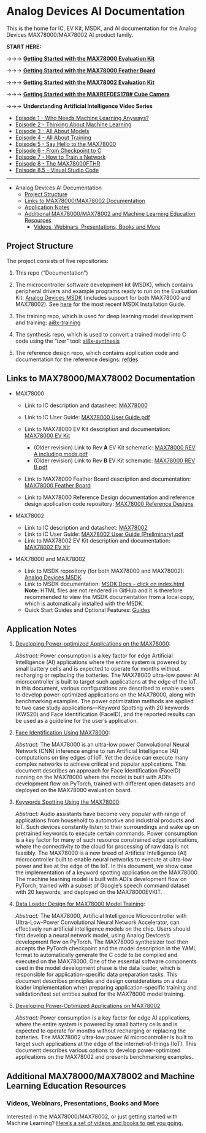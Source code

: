 # Analog Devices AI Documentation

This is the home for IC, EV Kit, MSDK, and AI documentation for the Analog Devices MAX78000/MAX78002 AI product family.

**START HERE:**

->->-> **[Getting Started with the MAX78000 Evaluation Kit](./MAX78000_Evaluation_Kit/README.md)**

->->-> **[Getting Started with the MAX78000 Feather Board](./MAX78000_Feather/README.md)**

->->-> **[Getting Started with the MAX78002 Evaluation Kit](./MAX78002_Evaluation_Kit/README.md)**

->->-> **[Getting Started with the MAXREFDES178# Cube Camera](https://github.com/Analog-Devices-MSDK/refdes/blob/main/maxrefdes178_doc/README.md)**

->->-> **Understanding Artificial Intelligence Video Series**
- [Episode 1 - Who Needs Machine Learning Anyways?](https://www.analog.com/en/education/education-library/videos/6313215159112.html)
- [Episode 2 - Thinking About Machine Learning](https://www.analog.com/en/education/education-library/videos/6313214510112.html)
- [Episode 3 - All About Models](https://www.analog.com/en/education/education-library/videos/6313216827112.html)
- [Episode 4 - All About Training](https://www.analog.com/en/education/education-library/videos/6313215699112.html)
- [Episode 5 - Say Hello to the MAX78000](https://www.analog.com/en/education/education-library/videos/6313217809112.html)
- [Episode 6 - From Checkpoint to C](https://www.analog.com/en/education/education-library/videos/6313215449112.html)
- [Episode 7 - How to Train a Network](https://www.analog.com/en/education/education-library/videos/6313213231112.html)
- [Episode 8 - The MAX78000FTHR](https://www.analog.com/en/education/education-library/videos/6313213346112.html)
- [Episode 8.5 - Visual Studio Code](https://www.analog.com/en/education/education-library/videos/6313212752112.html)

-----

- Analog Devices AI Documentation
  - [Project Structure](#project-structure)
  - [Links to MAX78000/MAX78002 Documentation](#links-to-max78000max78002-documentation)
  - [Application Notes](#application-notes)
  - [Additional MAX78000/MAX78002 and Machine Learning Education Resources](#additional-max78000max78002-and-machine-learning-education-resources)
    - [Videos, Webinars, Presentations, Books and More](#videos-webinars-presentations-books-and-more)

## Project Structure

The project consists of five repositories:

1. This repo (“Documentation”)

2. The microcontroller software development kit (MSDK), which contains peripheral drivers and example programs ready to run on the Evaluation Kit:
   [Analog Devices MSDK](https://github.com/Analog-Devices-MSDK/msdk) (includes support for both MAX78000 and MAX78002). See [here](https://www.analog.com/media/en/technical-documentation/user-guides/maxim-micro-sdk-maximsdk-installation-and-maintenance-user-guide.pdf) for the most recent MSDK Installation Guide.

3. The training repo, which is used for deep learning model development and training:
   [ai8x-training](https://github.com/MaximIntegratedAI/ai8x-training)

4. The synthesis repo, which is used to convert a trained model into C code using the “izer” tool:
   [ai8x-synthesis](https://github.com/MaximIntegratedAI/ai8x-synthesis)

5. The reference design repo, which contains application code and documentation for the reference designs:
   [refdes](https://github.com/Analog-Devices-MSDK/refdes)



## Links to MAX78000/MAX78002 Documentation

- MAX78000
  - Link to IC description and datasheet: [MAX78000](https://www.analog.com/en/products/max78000.html)
  - Link to IC User Guide: [MAX78000 User Guide.pdf](https://www.analog.com/media/en/technical-documentation/user-guides/max78000-user-guide.pdf)
  - Link to MAX78000 EV Kit description and documentation: [MAX78000 EV Kit](https://www.analog.com/en/design-center/evaluation-hardware-and-software/evaluation-boards-kits/max78000evkit.html)
    - (Older revision) Link to Rev **A** EV Kit schematic: [MAX78000 REV A including mods.pdf](./MAX78000_Evaluation_Kit/MAX78000%20REV%20A%20including%20mods.pdf)
    - (Older revision) Link to Rev **B** EV Kit schematic: [MAX78000 REV B.pdf](./MAX78000_Evaluation_Kit/MAX78000%20REV%20B.pdf)

  - Link to MAX78000 Feather Board description and documentation: [MAX78000 Feather Board](https://www.analog.com/en/design-center/evaluation-hardware-and-software/evaluation-boards-kits/max78000fthr.html)
  - Link to MAX78000 Reference Design documentation and reference design application code repository: [MAX78000 Reference Designs](https://github.com/Analog-Devices-MSDK/refdes)

- MAX78002
  - Link to IC description and datasheet: [MAX78002](https://www.analog.com/en/products/max78002.html)
  - Link to IC User Guide: [MAX78002 User Guide (Preliminary).pdf](./MAX78002/MAX78002%20User%20Guide%20Preliminary.pdf)
  - Link to MAX78002 EV Kit description and documentation: [MAX78002 EV Kit](https://www.analog.com/en/design-center/evaluation-hardware-and-software/evaluation-boards-kits/max78002evkit.html)
- MAX78000 and MAX78002
  - Link to MSDK repository (for both MAX78000 and MAX78002): [Analog Devices MSDK](https://github.com/Analog-Devices-MSDK/msdk)
  - Link to MSDK documentation: [MSDK Docs - click on index.html](https://github.com/Analog-Devices-MSDK/msdk/blob/master/Documentation/)  **Note:** HTML files are not rendered in GitHub and it is therefore recommended to view the MSDK documentation from a local copy, which is automatically installed with the MSDK.
  - Quick Start Guides and Optional Features: [Guides](Guides)


## Application Notes

1. [Developing Power-optimized Applications on the MAX78000](https://www.analog.com/en/app-notes/developing-power-optimized-apps-on-the-max78000.html):

   *Abstract:* Power consumption is a key factor for edge Artificial Intelligence (AI) applications where the entire system is powered by small battery cells and is expected to operate for months without recharging or replacing the batteries. The MAX78000 ultra-low power AI microcontroller is built to target such applications at the edge of the IoT. In this document, various configurations are described to enable users to develop power-optimized applications on the MAX78000, along with benchmarking examples. The power optimization methods are applied to two case study applications—Keyword Spotting with 20 keywords (KWS20) and Face Identification (FaceID), and the reported results can be used as a guideline for the user’s application.

2. [Face Identification Using MAX78000](https://www.analog.com/en/technical-articles/face-identification-using-max78000.html):

   *Abstract:* The MAX78000 is an ultra-low power Convolutional Neural Network (CNN) inference engine to run Artificial Intelligence (AI) computations on tiny edges of IoT. Yet the device can execute many complex networks to achieve critical and popular applications. This document describes an approach for Face Identification (FaceID) running on the MAX78000 where the model is built with ADI’s development flow on PyTorch, trained with different open datasets and deployed on the MAX78000 evaluation board.

3. [Keywords Spotting Using the MAX78000](https://www.analog.com/en/design-notes/keywords-spotting-using-the-max78000.html):

   *Abstract:* Audio assistants have become very popular with range of applications from household to automotive and industrial products and IoT. Such devices constantly listen to their surroundings and wake up on pretrained keywords to execute certain commands. Power consumption is a key factor for many of such resource constrained edge applications, where the connectivity to the cloud for processing of raw data is not feasibly. The MAX78000 is a new breed of Artificial Intelligence (AI) microcontroller built to enable neural networks to execute at ultra-low power and live at the edge of the IoT. In this document, we show case the implementation of a keyword spotting application on the MAX78000. The machine learning model is built with ADI’s development flow on PyTorch, trained with a subset of Google’s speech command dataset with 20 keywords, and deployed on the MAX78000EVKIT.

4. [Data Loader Design for MAX78000 Model Training](https://www.analog.com/en/app-notes/data-loader-design-for-max78000-model-training.html):

   *Abstract:* The MAX78000, Artificial Intelligence Microcontroller with Ultra-Low-Power Convolutional Neural Network Accelerator, can effectively run artificial intelligence models on the chip. Users should first develop a neural network model, using Analog Devices’s development flow on PyTorch. The MAX78000 synthesizer tool then accepts the PyTorch checkpoint and the model description in the YAML format to automatically generate the C code to be compiled and executed on the MAX78000. One of the essential software components used in the model development phase is the data loader, which is responsible for application-specific data preparation tasks. This document describes principles and design considerations on a data loader implementation when preparing application-specific training and validation/test set entities suited for the MAX78000 model training.

5. [Developing Power-Optimized Applications on MAX78002](./MAX78002/AN7664-Developing%20Power-Optimized%20Applications%20on%20MAX78002.pdf)

   *Abstract:* Power consumption is a key factor for edge AI applications, where the entire system is powered by small battery cells and is expected to operate for months without recharging or replacing the batteries. The MAX78002 ultra-low power AI microcontroller is built to target such applications at the edge of the internet-of-things (IoT). This document describes various options to develop power-optimized applications on the MAX78002 and presents benchmarking examples.




## Additional MAX78000/MAX78002 and Machine Learning Education Resources

### Videos, Webinars, Presentations, Books and More

Interested in the MAX78000/MAX78002, or just getting started with Machine Learning? [Here’s a set of videos and books to get you going.](./learning/README.md)
